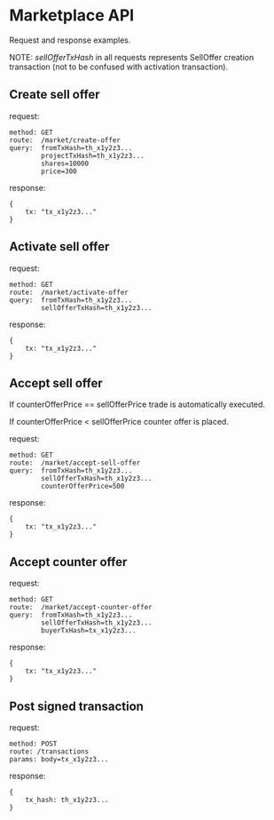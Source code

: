 # Marketplace API

Request and response examples.

NOTE: <i>sellOfferTxHash</i> in all requests represents SellOffer creation transaction (not to be confused with activation transaction). 

## Create sell offer

request:
```
method: GET
route:  /market/create-offer
query:  fromTxHash=th_x1y2z3...
        projectTxHash=th_x1y2z3...
        shares=10000
        price=300
```
response:
```
{
    tx: "tx_x1y2z3..."
}
```

## Activate sell offer

request:
```
method: GET
route:  /market/activate-offer
query:  fromTxHash=th_x1y2z3...
        sellOfferTxHash=th_x1y2z3...
```
response:
```
{
    tx: "tx_x1y2z3..."
}
```

## Accept sell offer

If counterOfferPrice == sellOfferPrice trade is automatically executed.

If counterOfferPrice <  sellOfferPrice counter offer is placed.

request:
```
method: GET
route:  /market/accept-sell-offer
query:  fromTxHash=th_x1y2z3...
        sellOfferTxHash=th_x1y2z3...
        counterOfferPrice=500
```
response:
```
{
    tx: "tx_x1y2z3..."
}
```

## Accept counter offer

request:
```
method: GET
route:  /market/accept-counter-offer
query:  fromTxHash=th_x1y2z3...
        sellOfferTxHash=th_x1y2z3...
        buyerTxHash=tx_x1y2z3...
```
response:
```
{
    tx: "tx_x1y2z3..."
}
```

## Post signed transaction

request:
```
method: POST
route: /transactions
params: body=tx_x1y2z3...
```
response:
```
{
    tx_hash: th_x1y2z3...
}
```



